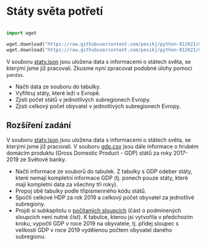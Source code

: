 # Státy světa potřetí

```python

import wget

wget.download("https://raw.githubusercontent.com/pesikj/python-012021/master/zadani/6/staty.json")
wget.download("https://raw.githubusercontent.com/pesikj/python-012021/master/zadani/6/gdp.csv")

```

V souboru [staty.json](staty.json) jsou uložena data s informacemi o státech světa, se kterými jsme již pracovali. Zkusme nyní zpracovat podobné úlohy pomocí `pandas`.

* Načti data ze souboru do tabulky.
* Vyfiltruj státy, které leží v Evropě.
* Zjisti počet států v jednotlivých subregionech Evropy.
* Zjisti celkový počet obyvatel v jednotlivých subregionech Evropy.

## Rozšíření zadání

V souboru [staty.json](staty.json) jsou uložena data s informacemi o státech světa, se kterými jsme již pracovali. V souboru [gdp.csv](gdp.csv) jsou dále informace o hrubém domácím produktu (Gross Domestic Product - GDP) států za roky 2017-2019 ze Světové banky.

* Načti informace ze souborů do tabulek. Z tabulky s GDP odeber státy, které nemají kompletní informace GDP (tj. ponech pouze státy, které mají kompletní data za všechny tři roky).
* Propoj obě tabulky podle třípísmenného kódu států.
* Spočti celkové HDP za rok 2019 a celkový počet obyvatel za jednotlivé subregiony.
* Projdi si subkapitolu o [počítaných sloupcích](https://kodim.cz/czechitas/progr2-python/python-pro-data-1/agregace-a-spojovani/#pocitane-sloupce) (část o podmínených sloupcích není nutné číst). K tabulce, kterou jsi vytvořila v předchozím kroku, vypočti GDP v roce 2019 na obyvatele, tj. přidej sloupec s velikostí GDP v roce 2019 vydělenou počtem obyvatel daného subregionu.
